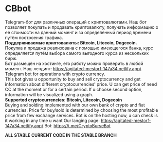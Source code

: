 # CBbot
Telegram-бот для различных операций с криптовалютами. Наш бот позволяет покупать и продавать криптовалюту, получать информацию о её стоимости на данный момент и за определённый период времени путём построения графика.<br>
<b>Поддерживаемые криптовалюты: Bitcoin, Litecoin, Dogecoin.</b><br>
Покупка и продажа реализована с помощью имеющегося банка, курс определяется путём выбора самого выгодного курса из нескольких бирж.<br>
Бот размещён на хостинге, его работу можно проверить в любой момент. Наш лендинг: https://agitated-mestorf-147a34.netlify.app/ <br>
Telegram bot for operations with crypto currency.<br>
This bot gives u opportunity to buy and sell cryptocurrency and get information about different cryptocurrencies' price. U can get price of need CC at the moment or for a certain period. If u choose second option, information will be visualized using a graph.<br>
<b>Supported cryptocurrencies: Bitcoin, Litecoin, Dogecoin</b><br>
Buying and solding implemented with our own bank of crypto and fiat currencies. Price for buy/sold is determined by choosing the most profitable price from few exchange services.
Bot is on the hosting now, u can check is it working in any time u want
Our langing page: https://agitated-mestorf-147a34.netlify.app/
Bot: https://t.me/CryptoBurseBot


<b>ALL STABLE CURRENT CODE IN THE STABLE BRANCH</b>
